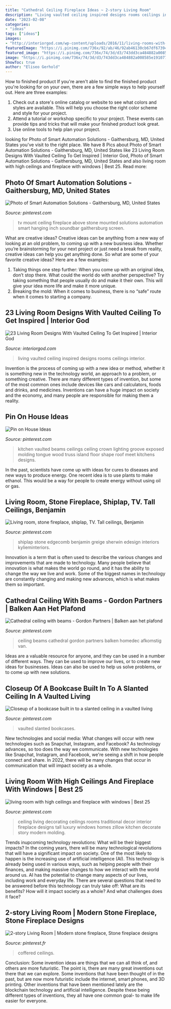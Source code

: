 ```yaml
---
title: "Cathedral Ceiling Fireplace Ideas ~ 2-story Living Room"
description: "Living vaulted ceiling inspired designs rooms ceilings interior"
date: "2023-02-08"
categories:
- "ideas"
tags: ["ideas"]
images:
- "http://interiorgod.com/wp-content/uploads/2016/11/living-rooms-with-vaulted-ceilings.jpg"
featuredImage: "https://i.pinimg.com/736x/92/ab/46/92ab46130cb67df6739451c7fbd64ca1.jpg"
featured_image: "https://i.pinimg.com/736x/74/3d/d3/743dd3ca484882a008585e191077fdec.jpg"
image: "https://i.pinimg.com/736x/74/3d/d3/743dd3ca484882a008585e191077fdec.jpg"
ShowToc: true
author: "Eliseo Gerhold"
---
```



How to finished product
If you're aren't able to find the finished product you're looking for on your own, there are a few simple ways to help yourself out. Here are three examples: 
1. Check out a store's online catalog or website to see what colors and styles are available. This will help you choose the right color scheme and style for your project.
2. Attend a tutorial or workshop specific to your project. These events can provide tips and tricks that will make your finished product look great.
3. Use online tools to help plan your project.

	

		
looking for Photo of Smart Automation Solutions - Gaithersburg, MD, United States you've visit to the right place. We have 8 Pics about Photo of Smart Automation Solutions - Gaithersburg, MD, United States like 23 Living Room Designs With Vaulted Ceiling To Get Inspired | Interior God, Photo of Smart Automation Solutions - Gaithersburg, MD, United States and also living room with high ceilings and fireplace with windows | Best 25. Read more:
		
    
## Photo Of Smart Automation Solutions - Gaithersburg, MD, United States

<img loading=lazy src="https://i.pinimg.com/736x/c4/01/9f/c4019fd3d198b5d4d0015fae68d1e905.jpg" onerror="this.onerror=null;this.src='https://tse1.mm.bing.net/th?id=OIP.A3OL7vgQLcb53DcNrT7SmgHaJ3&amp;pid=15.1';" alt="Photo of Smart Automation Solutions - Gaithersburg, MD, United States">

_Source: pinterest.com_

>tv mount ceiling fireplace above stone mounted solutions automation smart hanging inch soundbar gaithersburg screen. 

	

What are creative ideas?
Creative ideas can be anything from a new way of looking at an old problem, to coming up with a new business idea. Whether you’re brainstorming for your next project or just need a break from reality, creative ideas can help you get anything done. So what are some of your favorite creative ideas? Here are a few examples: 
1) Taking things one step further: When you come up with an original idea, don’t stop there. What could the world do with another perspective? Try taking something that people usually do and make it their own. This will give your idea more life and make it more unique. 
2) Breaking the mold: When it comes to business, there is no “safe” route when it comes to starting a company.

    
## 23 Living Room Designs With Vaulted Ceiling To Get Inspired | Interior God

<img loading=lazy src="http://interiorgod.com/wp-content/uploads/2016/11/living-rooms-with-vaulted-ceilings.jpg" onerror="this.onerror=null;this.src='https://tse4.mm.bing.net/th?id=OIP.j8vCjkSO2GlhSr4vS8njIAHaJ2&amp;pid=15.1';" alt="23 Living Room Designs With Vaulted Ceiling To Get Inspired | Interior God">

_Source: interiorgod.com_

>living vaulted ceiling inspired designs rooms ceilings interior. 

	

Invention is the process of coming up with a new idea or method, whether it is something new in the technology world, an approach to a problem, or something creative. There are many different types of invention, but some of the most common ones include devices like cars and calculators, foods and drinks, and medicines. Inventions can have a huge impact on society and the economy, and many people are responsible for making them a reality.

    
## Pin On House Ideas

<img loading=lazy src="https://i.pinimg.com/736x/d3/6d/d3/d36dd304e559a9fe15058028b0fbb377--wood-ceilings-vaulted-ceilings.jpg" onerror="this.onerror=null;this.src='https://tse3.mm.bing.net/th?id=OIP.ro513qybr3fOFxi-_W_tvQDGEs&amp;pid=15.1';" alt="Pin on House Ideas">

_Source: pinterest.com_

>kitchen vaulted beams ceilings ceiling crown lighting groove exposed molding tongue wood truss island floor shape roof meet kitchens designs. 

	

In the past, scientists have come up with ideas for cures to diseases and new ways to produce energy. One recent idea is to use plants to make ethanol. This would be a way for people to create energy without using oil or gas.

    
## Living Room, Stone Fireplace, Shiplap, TV. Tall Ceilings, Benjamin

<img loading=lazy src="https://i.pinimg.com/736x/62/d3/e5/62d3e58ae57c2711953c785f11627fa2.jpg" onerror="this.onerror=null;this.src='https://tse4.mm.bing.net/th?id=OIP.Qh4xJXT4Pp7FdSp05K0wpAHaKr&amp;pid=15.1';" alt="Living room, stone fireplace, shiplap, TV. Tall ceilings, Benjamin">

_Source: pinterest.com_

>shiplap stone edgecomb benjamin greige sherwin edesign interiors kylieminteriors. 

	

Innovation is a term that is often used to describe the various changes and improvements that are made to technology. Many people believe that innovation is what makes the world go round, and it has the ability to change the way we live and work. Some of the biggest names in technology are constantly changing and making new advances, which is what makes them so important.

    
## Cathedral Ceiling With Beams - Gordon Partners | Balken Aan Het Plafond

<img loading=lazy src="https://i.pinimg.com/736x/74/3d/d3/743dd3ca484882a008585e191077fdec.jpg" onerror="this.onerror=null;this.src='https://tse2.mm.bing.net/th?id=OIP.lVfupE-xC2lUvXCqsVUmEwHaLH&amp;pid=15.1';" alt="Cathedral ceiling with beams - Gordon Partners | Balken aan het plafond">

_Source: pinterest.com_

>ceiling beams cathedral gordon partners balken homedec afkomstig van. 

	

Ideas are a valuable resource for anyone, and they can be used in a number of different ways. They can be used to improve our lives, or to create new ideas for businesses. Ideas can also be used to help us solve problems, or to come up with new solutions.

    
## Closeup Of A Bookcase Built In To A Slanted Ceiling In A Vaulted Living

<img loading=lazy src="https://i.pinimg.com/736x/41/d0/79/41d07915635d6016e566bc501fd1b857.jpg" onerror="this.onerror=null;this.src='https://tse1.mm.bing.net/th?id=OIP.UqETppLWcFCiL8al01Qa4QHaJ4&amp;pid=15.1';" alt="Closeup of a bookcase built in to a slanted ceiling in a vaulted living">

_Source: pinterest.com_

>vaulted slanted bookcases. 

	

New technologies and social media: What changes will occur with new technologies such as Snapchat, Instagram, and Facebook?
As technology advances, so too does the way we communicate. With new technologies like Snapchat, Instagram, and Facebook, we're seeing a shift in how people connect and share. In 2022, there will be many changes that occur in communication that will impact society as a whole.

    
## Living Room With High Ceilings And Fireplace With Windows | Best 25

<img loading=lazy src="https://i.pinimg.com/736x/92/ab/46/92ab46130cb67df6739451c7fbd64ca1.jpg" onerror="this.onerror=null;this.src='https://tse4.mm.bing.net/th?id=OIP.-0mGZVV1MAvcwRRn8H-DCAHaKt&amp;pid=15.1';" alt="living room with high ceilings and fireplace with windows | Best 25">

_Source: pinterest.com_

>ceiling living decorating ceilings rooms traditional decor interior fireplace designs tall luxury windows homes zillow kitchen decorate story modern molding. 

	

Trends inupcoming technology revolutions: What will be their biggest impacts?
In the coming years, there will be many technological revolutions that will have a significant impact on society. One of the most likely to happen is the increasing use of artificial intelligence (AI). This technology is already being used in various ways, such as helping people with their finances, and making massive changes to how we interact with the world around us. AI has the potential to change many aspects of our lives, including work and everyday life. There are several questions that need to be answered before this technology can truly take off: What are its benefits? How will it impact society as a whole? And what challenges does it face?

    
## 2-story Living Room | Modern Stone Fireplace, Stone Fireplace Designs

<img loading=lazy src="https://i.pinimg.com/736x/90/47/49/904749598bce560194b60178d964ca47.jpg" onerror="this.onerror=null;this.src='https://tse2.mm.bing.net/th?id=OIP.oIHf-QyolzihWf_sYnP-bQHaJ3&amp;pid=15.1';" alt="2-story Living Room | Modern stone fireplace, Stone fireplace designs">

_Source: pinterest.fr_

>coffered ceilings. 

	

Conclusion: Some invention ideas are things that we can all think of, and others are more futuristic. The point is, there are many great inventions out there that we can explore.
Some inventions that have been thought of in the past, but are now more futuristic include the internet, smart phones, and 3D printing. Other inventions that have been mentioned lately are the blockchain technology and artificial intelligence. Despite these being different types of inventions, they all have one common goal- to make life easier for everyone.

